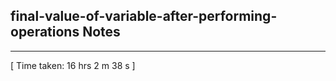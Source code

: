 <h2>final-value-of-variable-after-performing-operations Notes</h2><hr>[ Time taken: 16 hrs 2 m 38 s ]